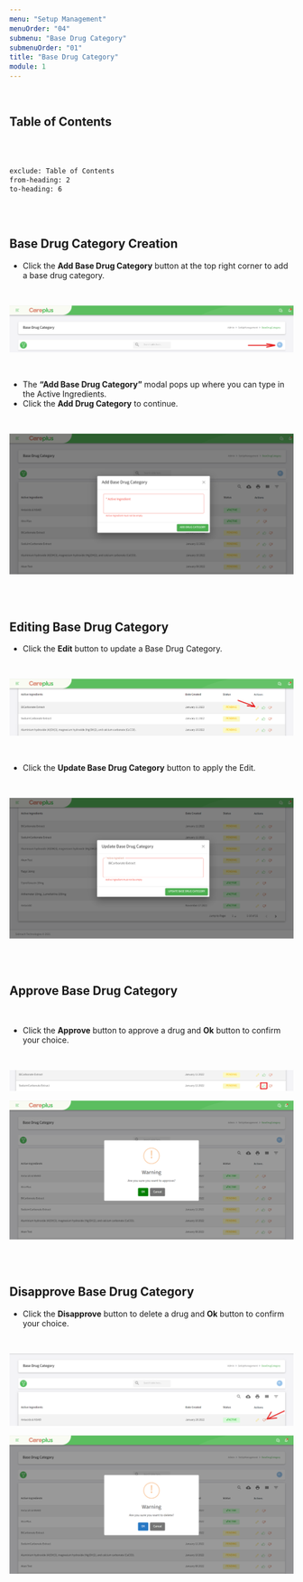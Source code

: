 ```yaml
---
menu: "Setup Management"
menuOrder: "04"
submenu: "Base Drug Category"
submenuOrder: "01"
title: "Base Drug Category"
module: 1
---
```


<br />

## Table of Contents

<br />
<br />

```toc
exclude: Table of Contents
from-heading: 2
to-heading: 6
```

<br />
<br />

## Base Drug Category Creation

- Click the **Add Base Drug Category** button at the top right corner to add a base drug category.

<br />

![Careplus Add Base Drug Category](/images/CareplusBaseDrugCategory.png "Add Base Drug Category")

<br />

- The **“Add Base Drug Category”** modal pops up where you can type in the Active Ingredients.
- Click the **Add Drug Category** to continue.

<br />

![Careplus Base Drug Category Modal](/images/CareplusBaseDrugCategoryModal.png "Base Drug Category Modal")

<br />
<br />

## Editing Base Drug Category

- Click the **Edit** button to update a Base Drug Category.

<br />

![Careplus Base Categoty Edit](/images/CareplusBaseCategotyEdit.png "Base Categoty Edit")

<br />

- Click the **Update Base Drug Category** button to apply the Edit.

<br />

![Careplus Base Categoty Edit Modal](/images/CareplusBaseCategotyEditModal.png "Base Categoty Edit Modal")

<br />
<br />

## Approve Base Drug Category

<br />

- Click the **Approve** button to approve a drug and **Ok** button to confirm your choice.

<br />

![Careplus Base Categoty Approve](/images/CareplusBaseCategotyApprove.png "Approve Base Category")

![Careplus Approve Base Category Modal](/images/CareplusBaseCategotyApproveModal.png "Approve Base Category Modal")

<br />
<br />

## Disapprove Base Drug Category

- Click the **Disapprove** button to delete a drug and **Ok** button to confirm your choice.

<br />

![Careplus Base Categoty](/images/CareplusBaseCategotyDispprove.png "Dispprove Base Categoty")

![Careplus Base Categoty Dispprove Modal](/images/CareplusBaseCategotyDispproveModal.png "Dispprove Base Categoty Modal")

<br />
